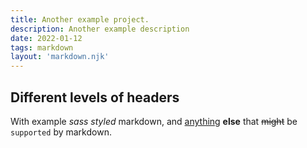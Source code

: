 ```yaml
---
title: Another example project.
description: Another example description
date: 2022-01-12
tags: markdown
layout: 'markdown.njk'
---
```



## Different levels of headers

With example *sass styled* markdown, and [anything](#) __else__ that ~~might~~ be `supported` by markdown.